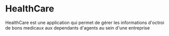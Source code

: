 # HealthCare
HealthCare est une application qui permet de gérer les informations d'octroi de bons medicaux aux dependants d'agents au sein d'une entreprise
